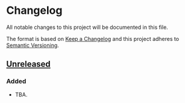 # Changelog

All notable changes to this project will be documented in this file.

The format is based on [Keep a Changelog](http://keepachangelog.com/en/1.0.0/)
and this project adheres to [Semantic Versioning](http://semver.org/spec/v2.0.0.html).

## [Unreleased]

### Added

- TBA.

<!--
## 0.1.0 - 2018-12-??

### Added

- Initial public version as a working proof of concept.
-->

[unreleased]: https://github.com/MaxMilton/new-tab/compare/v0.0.0...HEAD

<!-- [0.1.0]: https://github.com/MaxMilton/new-tab/compare/v0.0.0...v0.1.0 -->
